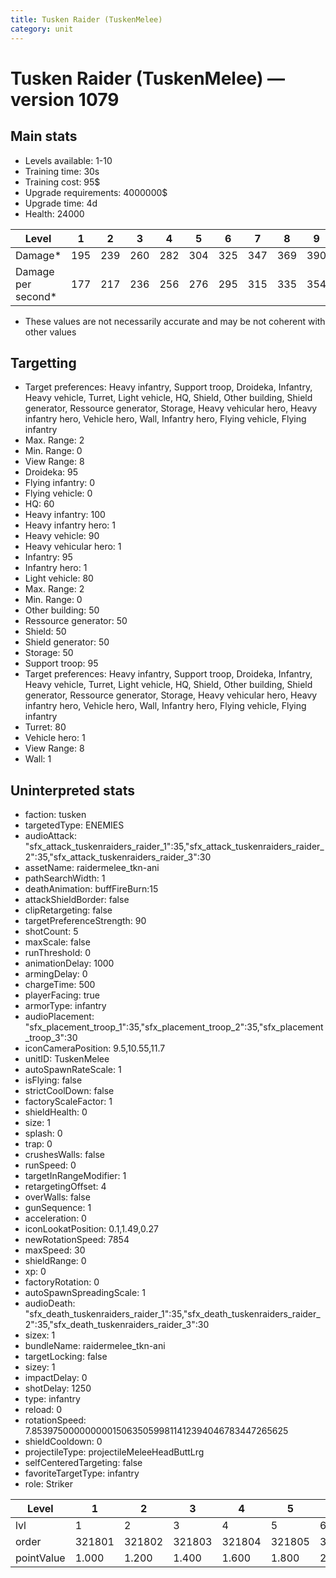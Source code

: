 ```yaml
---
title: Tusken Raider (TuskenMelee)
category: unit
---
```


# Tusken Raider (TuskenMelee) — version 1079

## Main stats

  * Levels available: 1-10
  * Training time: 30s
  * Training cost: 95$
  * Upgrade requirements: 4000000$
  * Upgrade time: 4d
  * Health: 24000

|Level             |1  |2  |3  |4  |5  |6  |7  |8  |9  |10 |
|------------------|---|---|---|---|---|---|---|---|---|---|
|Damage*           |195|239|260|282|304|325|347|369|390|434|
|Damage per second*|177|217|236|256|276|295|315|335|354|394|

* These values are not necessarily accurate and may be not coherent with other values

## Targetting

  * Target preferences: Heavy infantry, Support troop, Droideka, Infantry, Heavy vehicle, Turret, Light vehicle, HQ, Shield, Other building, Shield generator, Ressource generator, Storage, Heavy vehicular hero, Heavy infantry hero, Vehicle hero, Wall, Infantry hero, Flying vehicle, Flying infantry
  * Max. Range: 2
  * Min. Range: 0
  * View Range: 8
  * Droideka: 95
  * Flying infantry: 0
  * Flying vehicle: 0
  * HQ: 60
  * Heavy infantry: 100
  * Heavy infantry hero: 1
  * Heavy vehicle: 90
  * Heavy vehicular hero: 1
  * Infantry: 95
  * Infantry hero: 1
  * Light vehicle: 80
  * Max. Range: 2
  * Min. Range: 0
  * Other building: 50
  * Ressource generator: 50
  * Shield: 50
  * Shield generator: 50
  * Storage: 50
  * Support troop: 95
  * Target preferences: Heavy infantry, Support troop, Droideka, Infantry, Heavy vehicle, Turret, Light vehicle, HQ, Shield, Other building, Shield generator, Ressource generator, Storage, Heavy vehicular hero, Heavy infantry hero, Vehicle hero, Wall, Infantry hero, Flying vehicle, Flying infantry
  * Turret: 80
  * Vehicle hero: 1
  * View Range: 8
  * Wall: 1

## Uninterpreted stats

  * faction: tusken
  * targetedType: ENEMIES
  * audioAttack: "sfx_attack_tuskenraiders_raider_1":35,"sfx_attack_tuskenraiders_raider_2":35,"sfx_attack_tuskenraiders_raider_3":30
  * assetName: raidermelee_tkn-ani
  * pathSearchWidth: 1
  * deathAnimation: buffFireBurn:15
  * attackShieldBorder: false
  * clipRetargeting: false
  * targetPreferenceStrength: 90
  * shotCount: 5
  * maxScale: false
  * runThreshold: 0
  * animationDelay: 1000
  * armingDelay: 0
  * chargeTime: 500
  * playerFacing: true
  * armorType: infantry
  * audioPlacement: "sfx_placement_troop_1":35,"sfx_placement_troop_2":35,"sfx_placement_troop_3":30
  * iconCameraPosition: 9.5,10.55,11.7
  * unitID: TuskenMelee
  * autoSpawnRateScale: 1
  * isFlying: false
  * strictCoolDown: false
  * factoryScaleFactor: 1
  * shieldHealth: 0
  * size: 1
  * splash: 0
  * trap: 0
  * crushesWalls: false
  * runSpeed: 0
  * targetInRangeModifier: 1
  * retargetingOffset: 4
  * overWalls: false
  * gunSequence: 1
  * acceleration: 0
  * iconLookatPosition: 0.1,1.49,0.27
  * newRotationSpeed: 7854
  * maxSpeed: 30
  * shieldRange: 0
  * xp: 0
  * factoryRotation: 0
  * autoSpawnSpreadingScale: 1
  * audioDeath: "sfx_death_tuskenraiders_raider_1":35,"sfx_death_tuskenraiders_raider_2":35,"sfx_death_tuskenraiders_raider_3":30
  * sizex: 1
  * bundleName: raidermelee_tkn-ani
  * targetLocking: false
  * sizey: 1
  * impactDelay: 0
  * shotDelay: 1250
  * type: infantry
  * reload: 0
  * rotationSpeed: 7.8539750000000001506350599811412394046783447265625
  * shieldCooldown: 0
  * projectileType: projectileMeleeHeadButtLrg
  * selfCenteredTargeting: false
  * favoriteTargetType: infantry
  * role: Striker

|Level     |1     |2     |3     |4     |5     |6     |7     |8     |9     |10    |
|----------|------|------|------|------|------|------|------|------|------|------|
|lvl       |1     |2     |3     |4     |5     |6     |7     |8     |9     |10    |
|order     |321801|321802|321803|321804|321805|321806|321807|321808|321809|321810|
|pointValue|1.000 |1.200 |1.400 |1.600 |1.800 |2.000 |2.200 |2.400 |2.600 |3.000 |

